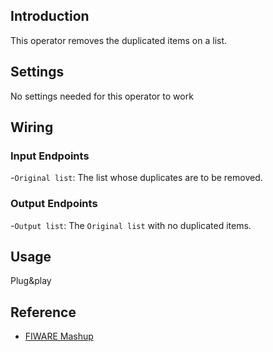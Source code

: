 ## Introduction

This operator removes the duplicated items on a list.

## Settings

No settings needed for this operator to work

## Wiring

### Input Endpoints

-`Original list`: The list whose duplicates are to be removed.

### Output Endpoints

-`Output list`: The `Original list` with no duplicated items. 

## Usage

Plug&play

## Reference

- [FIWARE Mashup](https://mashup.lab.fiware.org/)
